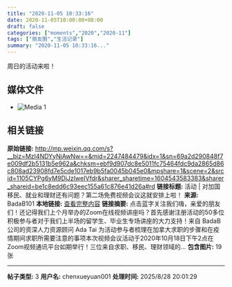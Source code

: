 ```yaml
---
title: "2020-11-05 10:33:16"
date: 2020-11-05T10:00:00+08:00
draft: false
categories: ["moments","2020","2020-11"]
tags: ["朋友圈","生活记录"]
summary: "2020-11-05 10:33:16..."
---
```


周日的活动来啦！

## 媒体文件

- ![Media 1](/Moments/photos/2020-11-05/202011051033160.jpg)

## 相关链接

**原始链接:** http://mp.weixin.qq.com/s?__biz=MzI4NDYyNjAwNw==&mid=2247484479&idx=1&sn=69a2d290848f7e009df2b5131b5e962a&chksm=ebf9d907dc8e5011fc75464fdc9da2865d86c808ad23908fd7e5cde1017eb9b5fa0045b045e0&mpshare=1&scene=2&srcid=1105CYPg6yM9DjJzIweIVfdr&sharer_sharetime=1604543583383&sharer_shareid=be1c8edd6c93eec155a61c876e41d26a#rd
**链接标题:** 活动 | 对加国移民、就业和理财还有问题？第二场免费视频会议这就安排上啦！
**来源:** BadaB101
**本地链接:** [查看完整内容](/link_content/2020/11/2020-11-05/link_content/)
**链接摘要:** 点击蓝字关注我们嗨，亲爱的朋友们！还记得我们上个月举办的Zoom在线视频讲座吗？首先感谢注册活动的50多位积极参与者对于我们上半场的留学生、毕业生专场讲座的大力支持！来自 BadaB 公司的资深人力资源顾问 Ada Tai 为活动参与者梳理在加拿大求职的步骤和在疫情期间求职所需要注意的事项本次视频会议活动于2020年10月18日下午2点在Zoom视频通讯平台如期举行！三位来自求职、移民、理财领域的...
**包含图片:** 19 张

---

**帖子类型:** 3
**用户名:** chenxueyuan001
**处理时间:** 2025/8/28 20:01:29